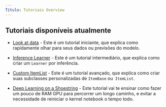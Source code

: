 ```yaml
---
Título: Tutoriais Overview
---
```


## Tutoriais disponíveis atualmente

* [Look at data](/tutorial.data.html) - Este é um tutorial iniciante, que explica como rapidamente olhar para seus dados ou previsões do modelo.

* [Inference Learner](/tutorial.inference.html) - Este é um tutorial intermediário, que explica como criar um `Learner` por inferência.

* [Custom ItemList](/tutorial.itemlist.html) - Este é um tutorial avançado, que explica como criar suas subclasses personalizadas de `ItemBase` ou` ItemList`.

* [Deep Learning on a Shoestring](/tutorial.resources.html) - Este tutorial vai te ensinar como fazer um pouco de RAM GPU para percorrer um longo caminho, e evitar a necessidade de reiniciar o kernel notebook o tempo todo.

